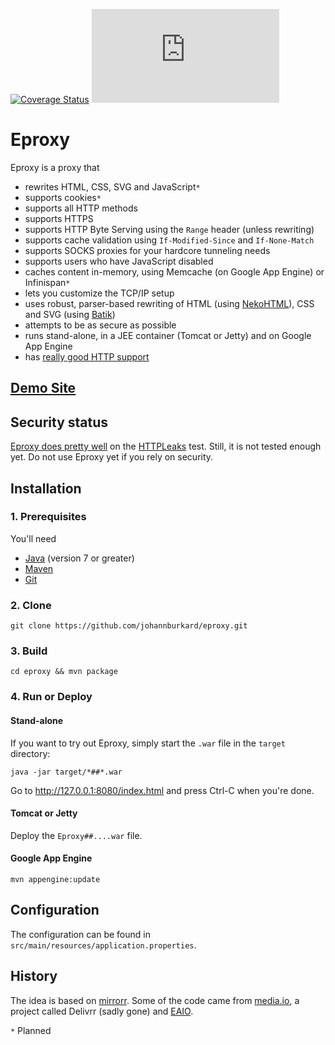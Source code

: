 [![Coverage Status](https://coveralls.io/repos/johannburkard/eproxy/badge.svg?branch=master&service=github)](https://coveralls.io/github/johannburkard/eproxy?branch=master) [![Analytics](https://ga-beacon.appspot.com/UA-7427410-88/eproxy/README.md?pixel)](https://github.com/igrigorik/ga-beacon)

# Eproxy

Eproxy is a proxy that

* rewrites HTML, CSS, SVG and JavaScript``*``
* supports cookies``*``
* supports all HTTP methods 
* supports HTTPS
* supports HTTP Byte Serving using the ``Range`` header (unless rewriting)
* supports cache validation using ``If-Modified-Since`` and ``If-None-Match``
* supports SOCKS proxies for your hardcore tunneling needs
* supports users who have JavaScript disabled
* caches content in-memory, using Memcache (on Google App Engine) or Infinispan``*``
* lets you customize the TCP/IP setup
* uses robust, parser-based rewriting of HTML (using [NekoHTML](http://nekohtml.sourceforge.net/)), CSS and SVG (using [Batik](https://xmlgraphics.apache.org/batik/))
* attempts to be as secure as possible
* runs stand-alone, in a JEE container (Tomcat or Jetty) and on Google App Engine
* has [really good HTTP support](https://redbot.org/?uri=https%3A%2F%2Fweizentortillas.appspot.com%2Frnw-http%2Fwww.n-tv.de%2F&req_hdr=User-Agent%3AMozilla%2F5.0+%28X11%3B+Ubuntu%3B+Linux+x86_64%3B+rv%3A44.0%29+Gecko%2F20100101+Firefox%2F44.0&req_hdr=Referer%3Ahttps%3A%2F%2Fweizentortillas.appspot.com%2F)

## [Demo Site](https://weizentortillas.appspot.com)

## Security status

[Eproxy does pretty well](https://weizentortillas.appspot.com/rnw-http/repo.eaio.com/leak.html) on the [HTTPLeaks](https://github.com/cure53/HTTPLeaks/) test.
Still, it is not tested enough yet. Do not use Eproxy yet if you rely on security.

## Installation

### 1. Prerequisites

You'll need

* [Java](http://www.oracle.com/technetwork/java/javase/downloads/index-jsp-138363.html) (version 7 or greater)
* [Maven](https://maven.apache.org)
* [Git](http://www.git-scm.com/)

### 2. Clone

``git clone https://github.com/johannburkard/eproxy.git``

### 3. Build

``cd eproxy && mvn package``

### 4. Run or Deploy

#### Stand-alone

If you want to try out Eproxy, simply start the ``.war`` file in the ``target`` directory:

``java -jar target/*##*.war``

Go to http://127.0.0.1:8080/index.html and press Ctrl-C when you're done.

#### Tomcat or Jetty

Deploy the ``Eproxy##....war`` file.

#### Google App Engine

``mvn appengine:update``

## Configuration

The configuration can be found in ``src/main/resources/application.properties``.

## History

The idea is based on [mirrorr](https://github.com/bslatkin/mirrorrr). Some of the code came from [media.io](http://media.io), a project called Delivrr (sadly gone) and [EAIO](http://eaio.com).

``*`` Planned
